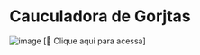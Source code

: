 # Cauculadora de Gorjtas
![image](https://github.com/Amauri-Silva21/caulculator/assets/143525748/f1ecbd5b-c21a-4ab3-99e5-d8c7e308fd64)
[🔗 Clique aqui para acessa]
